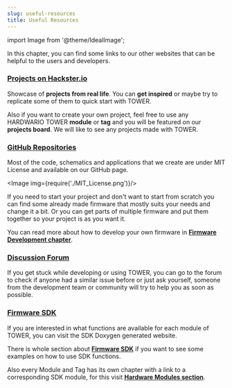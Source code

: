 ```yaml
---
slug: useful-resources
title: Useful Resources
---
```

import Image from '@theme/IdealImage';

In this chapter, you can find some links to our other websites that can be helpful to the users and developers.

### [Projects on Hackster.io](https://www.hackster.io/hardwario/projects)

Showcase of **projects from real life**. You can **get inspired** or maybe try to replicate some of them to quick start with TOWER.

Also if you want to create your own project, feel free to use any HARDWARIO TOWER **module** or **tag** and you will be featured on our **projects board**. We will like to see any projects made with TOWER.

### [GitHub Repositories](https://github.com/hardwario)

Most of the code, schematics and applications that we create are under MIT License and available on our GitHub page.

<Image img={require('./MIT_License.png')}/>

If you need to start your project and don't want to start from scratch you can find some already made firmware that mostly suits your needs and change it a bit. Or you can get parts of multiple firmware and put them together so your project is as you want it.

You can read more about how to develop your own firmware in [**Firmware Development chapter**](../firmware-development/index.md).

### [Discussion Forum](https://forum.hardwario.com)

If you get stuck while developing or using TOWER, you can go to the forum to check if anyone had a similar issue before or just ask yourself, someone from the development team or community will try to help you as soon as possible.


### [Firmware SDK](https://sdk.hardwario.com)

If you are interested in what functions are available for each module of TOWER, you can visit the SDK Doxygen generated website.

There is whole section about [**Firmware SDK**](../firmware-sdk/index.md) if you want to see some examples on how to use SDK functions.

Also every Module and Tag has its own chapter with a link to a corresponding SDK module, for this visit [**Hardware Modules section**](../hardware-modules/index.md).


